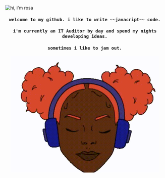 ![hi, i'm rosa](https://github.com/rcowe/rcowe/blob/main/assets/2021-07-24_15-28-51.gif)

<h4 align="center"><samp> welcome to my github. i like to write ~~javacript~~ code. </samp></h4>
<h4 align="center"><samp> i'm currently an IT Auditor by day and spend my nights developing ideas. </samp></h4>


<h4 align="center"><samp> sometimes i like to jam out. </samp></h4>
<div align="center"><img src="https://github.com/rcowe/rcowe/blob/main/assets/2021-07-24_15-47-56.gif" alt="trapbobgif" /></div>




<!--
**rcowe/rcowe** is a ✨ _special_ ✨ repository because its `README.md` (this file) appears on your GitHub profile.

Here are some ideas to get you started:

- 🔭 I’m currently working on ...
- 🌱 I’m currently learning ...
- 👯 I’m looking to collaborate on ...
- 🤔 I’m looking for help with ...
- 💬 Ask me about ...
- 📫 How to reach me: ...
- 😄 Pronouns: ...
- ⚡ Fun fact: ...
-->
